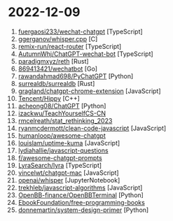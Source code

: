 # 2022-12-09

1. [fuergaosi233/wechat-chatgpt](https://github.com/fuergaosi233/wechat-chatgpt "Use ChatGPT On Wechat via wechaty") [TypeScript]
2. [ggerganov/whisper.cpp](https://github.com/ggerganov/whisper.cpp "Port of OpenAI's Whisper model in C/C++") [C]
3. [remix-run/react-router](https://github.com/remix-run/react-router "Declarative routing for React") [TypeScript]
4. [AutumnWhj/ChatGPT-wechat-bot](https://github.com/AutumnWhj/ChatGPT-wechat-bot "ChatGPT for wechat") [TypeScript]
5. [paradigmxyz/reth](https://github.com/paradigmxyz/reth "Modular, contributor-friendly and blazing-fast implementation of the Ethereum protocol, in Rust") [Rust]
6. [869413421/wechatbot](https://github.com/869413421/wechatbot "为个人微信接入ChatGPT") [Go]
7. [rawandahmad698/PyChatGPT](https://github.com/rawandahmad698/PyChatGPT "⚡️ Python client for the unofficial ChatGPT API with auto token regeneration, conversation tracking, proxy support and more.") [Python]
8. [surrealdb/surrealdb](https://github.com/surrealdb/surrealdb "A scalable, distributed, collaborative, document-graph database, for the realtime web") [Rust]
9. [gragland/chatgpt-chrome-extension](https://github.com/gragland/chatgpt-chrome-extension "A ChatGPT Chrome extension. Integrates ChatGPT into every text box on the internet.") [JavaScript]
10. [Tencent/Hippy](https://github.com/Tencent/Hippy "Hippy is designed to easily build cross-platform dynamic apps. 👏") [C++]
11. [acheong08/ChatGPT](https://github.com/acheong08/ChatGPT "Lightweight package for interacting with ChatGPT's API by OpenAI. Uses reverse engineered official API.") [Python]
12. [izackwu/TeachYourselfCS-CN](https://github.com/izackwu/TeachYourselfCS-CN "TeachYourselfCS 的中文翻译 | A Chinese translation of TeachYourselfCS") 
13. [rmcelreath/stat_rethinking_2023](https://github.com/rmcelreath/stat_rethinking_2023 "Statistical Rethinking Course for Jan-Mar 2023") 
14. [ryanmcdermott/clean-code-javascript](https://github.com/ryanmcdermott/clean-code-javascript "🛁 Clean Code concepts adapted for JavaScript") [JavaScript]
15. [humanloop/awesome-chatgpt](https://github.com/humanloop/awesome-chatgpt "Curated list of awesome tools, demos, docs for ChatGPT and GPT-3") 
16. [louislam/uptime-kuma](https://github.com/louislam/uptime-kuma "A fancy self-hosted monitoring tool") [JavaScript]
17. [lydiahallie/javascript-questions](https://github.com/lydiahallie/javascript-questions "A long list of (advanced) JavaScript questions, and their explanations ✨") 
18. [f/awesome-chatgpt-prompts](https://github.com/f/awesome-chatgpt-prompts "This repo includes ChatGPT promt curation to use ChatGPT better.") 
19. [LyraSearch/lyra](https://github.com/LyraSearch/lyra "🌌 Fast, in-memory, typo-tolerant, full-text search engine written in TypeScript.") [TypeScript]
20. [vincelwt/chatgpt-mac](https://github.com/vincelwt/chatgpt-mac "ChatGPT for Mac, living in your menubar.") [JavaScript]
21. [openai/whisper](https://github.com/openai/whisper "Robust Speech Recognition via Large-Scale Weak Supervision") [JupyterNotebook]
22. [trekhleb/javascript-algorithms](https://github.com/trekhleb/javascript-algorithms "📝 Algorithms and data structures implemented in JavaScript with explanations and links to further readings") [JavaScript]
23. [OpenBB-finance/OpenBBTerminal](https://github.com/OpenBB-finance/OpenBBTerminal "Investment Research for Everyone, Anywhere.") [Python]
24. [EbookFoundation/free-programming-books](https://github.com/EbookFoundation/free-programming-books "📚 Freely available programming books") 
25. [donnemartin/system-design-primer](https://github.com/donnemartin/system-design-primer "Learn how to design large-scale systems. Prep for the system design interview. Includes Anki flashcards.") [Python]
